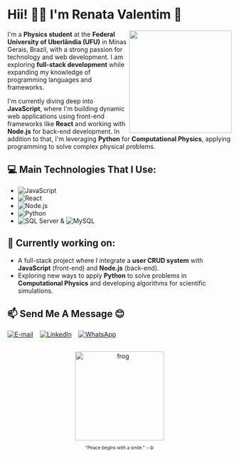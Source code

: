 # Hii! 👋🙂 I'm Renata Valentim 🌻

 <img align="right" src="https://github.com/user-attachments/assets/9fda9342-9c74-4788-bbb3-b3ab06daaa1f" height="230"> 

I'm a **Physics student** at the **Federal University of Uberlândia (UFU)** in Minas Gerais, Brazil, with a strong passion for technology and web development. I am exploring **full-stack development** while expanding my knowledge of programming languages and frameworks.

I'm currently diving deep into **JavaScript**, where I'm building dynamic web applications using front-end frameworks like **React** and working with **Node.js** for back-end development. In addition to that, I'm leveraging **Python** for **Computational Physics**, applying programming to solve complex physical problems.


## 💻 Main Technologies That I Use:
- ![JavaScript](https://img.shields.io/badge/JavaScript-ES6-yellow)
- ![React](https://img.shields.io/badge/React-61DAFB?logo=react&logoColor=black) 
- ![Node.js](https://img.shields.io/badge/Node.js-339933?logo=node.js&logoColor=white)
- ![Python](https://img.shields.io/badge/Python-3776AB?logo=python&logoColor=white) 
- ![SQL Server](https://img.shields.io/badge/SQL_Server-CC2927?logo=microsoftsqlserver&logoColor=white) & ![MySQL](https://img.shields.io/badge/MySQL-4479A1?logo=mysql&logoColor=white) 

## 🔭 Currently working on:
- A full-stack project where I integrate a **user CRUD system** with **JavaScript** (front-end) and **Node.js** (back-end).
- Exploring new ways to apply **Python** to solve problems in **Computational Physics** and developing algorithms for scientific simulations.

## 📫 Send Me A Message 😊
<div style="display: flex; gap: 15px;">
  <a href="mailto:renatavalentim@gmail.com" target="_blank" ref="emailLink">
    <img src="https://img.shields.io/badge/-E--mail-%23D14836?logo=gmail&logoColor=white" alt="E-mail" />
  </a>
  
  <a href="www.linkedin.com/in/renata-valentim-38b0a7236" target="_blank" ref="linkedinLink">
    <img src="https://img.shields.io/badge/LinkedIn-%230077B5?logo=linkedin&logoColor=white" alt="LinkedIn" />
  </a>
  
  <a href="https://wa.me/5534998772103" target="_blank" ref="whatsappLink">
    <img src="https://img.shields.io/badge/WhatsApp-%2381C784?logo=whatsapp&logoColor=white" alt="WhatsApp" />
  </a>
</div>

##

<div align="center">
  <img src="https://github.com/user-attachments/assets/bcb6fcf1-a781-4aaf-ba33-84c761a7d762" alt="frog" width="200">
  <p style="font-size: 10px;">"Peace begins with a smile." ✨☮️</p>
</div>






